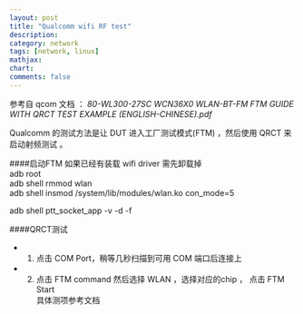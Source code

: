 ```yaml
---
layout: post
title: "Qualcomm wifi RF test"
description:
category: network
tags: [network, linux]
mathjax: 
chart:
comments: false
---
```

参考自 qcom 文档 ： *80-WL300-27SC WCN36X0 WLAN-BT-FM FTM GUIDE WITH QRCT TEST EXAMPLE (ENGLISH-CHINESE).pdf*   

Qualcomm 的测试方法是让 DUT 进入工厂测试模式(FTM) ，然后使用 QRCT 来启动射频测试 。

####启动FTM 
如果已经有装载 wifi driver 需先卸载掉   
adb root    
adb shell rmmod wlan     
adb shell insmod /system/lib/modules/wlan.ko con_mode=5   

adb shell ptt_socket_app -v -d -f

####QRCT测试

* 1. 点击 COM Port，稍等几秒扫描到可用 COM 端口后连接上   
* 2. 点击 FTM command 然后选择 WLAN ，选择对应的chip ， 点击 FTM Start   
具体测项参考文档